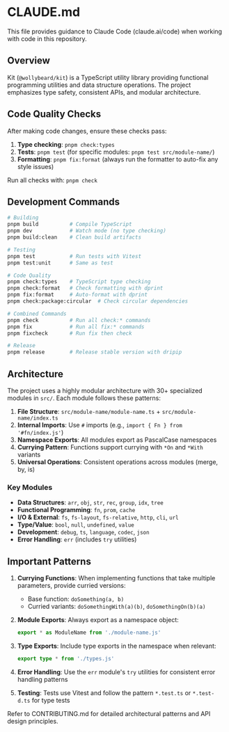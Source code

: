 # CLAUDE.md

This file provides guidance to Claude Code (claude.ai/code) when working with code in this repository.

## Overview

Kit (`@wollybeard/kit`) is a TypeScript utility library providing functional programming utilities and data structure operations. The project emphasizes type safety, consistent APIs, and modular architecture.

## Code Quality Checks

After making code changes, ensure these checks pass:

1. **Type checking**: `pnpm check:types`
2. **Tests**: `pnpm test` (for specific modules: `pnpm test src/module-name/`)
3. **Formatting**: `pnpm fix:format` (always run the formatter to auto-fix any style issues)

Run all checks with: `pnpm check`

## Development Commands

```bash
# Building
pnpm build          # Compile TypeScript
pnpm dev            # Watch mode (no type checking)
pnpm build:clean    # Clean build artifacts

# Testing
pnpm test           # Run tests with Vitest
pnpm test:unit      # Same as test

# Code Quality
pnpm check:types    # TypeScript type checking
pnpm check:format   # Check formatting with dprint
pnpm fix:format     # Auto-format with dprint
pnpm check:package:circular  # Check circular dependencies

# Combined Commands
pnpm check          # Run all check:* commands
pnpm fix            # Run all fix:* commands
pnpm fixcheck       # Run fix then check

# Release
pnpm release        # Release stable version with dripip
```

## Architecture

The project uses a highly modular architecture with 30+ specialized modules in `src/`. Each module follows these patterns:

1. **File Structure**: `src/module-name/module-name.ts` + `src/module-name/index.ts`
2. **Internal Imports**: Use `#` imports (e.g., `import { Fn } from '#fn/index.js'`)
3. **Namespace Exports**: All modules export as PascalCase namespaces
4. **Currying Pattern**: Functions support currying with `*On` and `*With` variants
5. **Universal Operations**: Consistent operations across modules (merge, by, is)

### Key Modules

- **Data Structures**: `arr`, `obj`, `str`, `rec`, `group`, `idx`, `tree`
- **Functional Programming**: `fn`, `prom`, `cache`
- **I/O & External**: `fs`, `fs-layout`, `fs-relative`, `http`, `cli`, `url`
- **Type/Value**: `bool`, `null`, `undefined`, `value`
- **Development**: `debug`, `ts`, `language`, `codec`, `json`
- **Error Handling**: `err` (includes `try` utilities)

## Important Patterns

1. **Currying Functions**: When implementing functions that take multiple parameters, provide curried versions:
   - Base function: `doSomething(a, b)`
   - Curried variants: `doSomethingWith(a)(b)`, `doSomethingOn(b)(a)`

2. **Module Exports**: Always export as a namespace object:
   ```typescript
   export * as ModuleName from './module-name.js'
   ```

3. **Type Exports**: Include type exports in the namespace when relevant:
   ```typescript
   export type * from './types.js'
   ```

4. **Error Handling**: Use the `err` module's `try` utilities for consistent error handling patterns

5. **Testing**: Tests use Vitest and follow the pattern `*.test.ts` or `*.test-d.ts` for type tests

Refer to CONTRIBUTING.md for detailed architectural patterns and API design principles.
